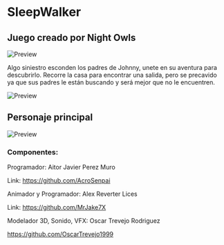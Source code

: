 # SleepWalker
## Juego creado por Night Owls

![Preview](https://github.com/AcroSenpai/SleepWalker/blob/master/ConceptArt/Logo.png)

Algo siniestro esconden los padres de Johnny, unete en su aventura para descubrirlo. Recorre la casa para encontrar una salida, pero se precavido ya que sus padres le están buscando y será mejor que no le encuentren.


![Preview](https://github.com/AcroSenpai/SleepWalker/blob/master/Mockups/Mockup1.jpg)

## Personaje principal 
![Preview](https://github.com/AcroSenpai/SleepWalker/blob/master/ConceptArt/Personajes/concept_protanista.png)


### Componentes: 

Programador: Aitor Javier Perez Muro

Link: https://github.com/AcroSenpai

Animador y Programador: Alex Reverter Lices

Link: https://github.com/MrJake7X

Modelador 3D, Sonido, VFX: Oscar Trevejo Rodriguez

https://github.com/OscarTrevejo1999
